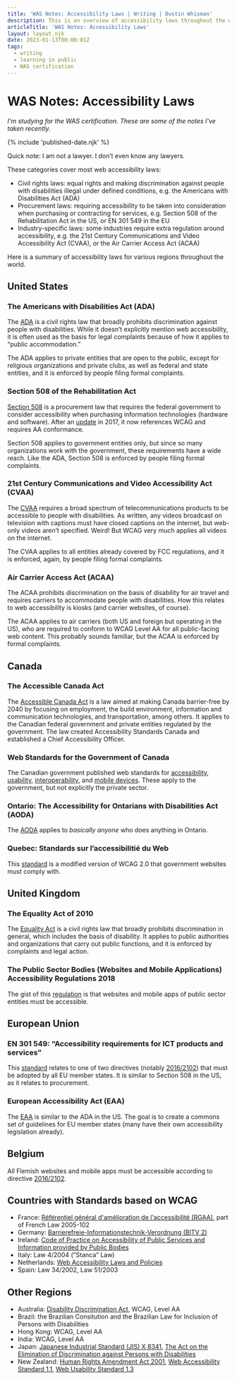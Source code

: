 ```yaml
---
title: 'WAS Notes: Accessibility Laws | Writing | Dustin Whisman'
description: This is an overview of accessibility laws throughout the world and how they apply to digital accessibility.
articleTitle: 'WAS Notes: Accessibility Laws'
layout: layout.njk
date: 2023-01-13T00:00:01Z
tags:
  - writing
  - learning in public
  - WAS certification
---
```


# WAS Notes: Accessibility Laws

_I'm studying for the WAS certification. These are some of the notes I've taken recently._

{% include 'published-date.njk' %}

Quick note: I am not a lawyer. I don’t even know any lawyers.

These categories cover most web accessibility laws:

- Civil rights laws: equal rights and making discrimination against people with disabilities illegal under defined conditions, e.g. the Americans with Disabilities Act (ADA)
- Procurement laws: requiring accessibility to be taken into consideration when purchasing or contracting for services, e.g. Section 508 of the Rehabilitation Act in the US, or EN 301 549 in the EU
- Industry-specific laws: some industries require extra regulation around accessibility, e.g. the 21st Century Communications and Video Accessibility Act (CVAA), or the Air Carrier Access Act (ACAA)

Here is a summary of accessibility laws for various regions throughout the world.

## United States

### The Americans with Disabilities Act (ADA)

The [ADA](https://www.ada.gov/) is a civil rights law that broadly prohibits discrimination against people with disabilities. While it doesn’t explicitly mention web accessibility, it is often used as the basis for legal complaints because of how it applies to “public accommodation.”

The ADA applies to private entities that are open to the public, except for religious organizations and private clubs, as well as federal and state entities, and it is enforced by people filing formal complaints.

### Section 508 of the Rehabilitation Act

[Section 508](https://www.section508.gov/) is a procurement law that requires the federal government to consider accessibility when purchasing information technologies (hardware and software). After an [update](https://www.section508.gov/blog/access-board-updates-ict-requirements/) in 2017, it now references WCAG and requires AA conformance.

Section 508 applies to government entities only, but since so many organizations work with the government, these requirements have a wide reach. Like the ADA, Section 508 is enforced by people filing formal complaints.

### 21st Century Communications and Video Accessibility Act (CVAA)

The [CVAA](https://www.fcc.gov/consumers/guides/21st-century-communications-and-video-accessibility-act-cvaa) requires a broad spectrum of telecommunications products to be accessible to people with disabilities. As written, any videos broadcast on television with captions must have closed captions on the internet, but web-only videos aren’t specified. Weird! But WCAG very much applies all videos on the internet.

The CVAA applies to all entities already covered by FCC regulations, and it is enforced, again, by people filing formal complaints.

### Air Carrier Access Act (ACAA)

The ACAA prohibits discrimination on the basis of disability for air travel and requires carriers to accommodate people with disabilities. How this relates to web accessibility is kiosks (and carrier websites, of course).

The ACAA applies to air carriers (both US and foreign but operating in the US), who are required to conform to WCAG Level AA for all public-facing web content. This probably sounds familiar, but the ACAA is enforced by formal complaints.

## Canada

### The Accessible Canada Act

The [Accessible Canada Act](https://www.canada.ca/en/employment-social-development/programs/accessible-people-disabilities/act-summary.html) is a law aimed at making Canada barrier-free by 2040 by focusing on employment, the build environment, information and communication technologies, and transportation, among others. It applies to the Canadian federal government and private entities regulated by the government. The law created Accessibility Standards Canada and established a Chief Accessibility Officer.

### Web Standards for the Government of Canada

The Canadian government published web standards for [accessibility](http://www.tbs-sct.gc.ca/pol/doc-eng.aspx?id=23601), [usability](http://www.tbs-sct.gc.ca/pol/doc-eng.aspx?id=24227), [interoperability](http://www.tbs-sct.gc.ca/pol/doc-eng.aspx?id=25875), and [mobile devices](http://www.tbs-sct.gc.ca/pol/doc-eng.aspx?id=27088). These apply to the government, but not explicitly the private sector.

### Ontario: The Accessibility for Ontarians with Disabilities Act (AODA)

The [AODA](http://www.e-laws.gov.on.ca/html/statutes/english/elaws_statutes_05a11_e.htm) applies to _basically anyone_ who does anything in Ontario.

### Quebec: Standards sur l’accessibilitié du Web

This [standard](http://www.tresor.gouv.qc.ca/ressources-informationnelles/standards-sur-laccessibilite-du-web/) is a modified version of WCAG 2.0 that government websites must comply with.

## United Kingdom

### The Equality Act of 2010

The [Equality Act](https://www.gov.uk/equality-act-2010-guidance) is a civil rights law that broadly prohibits discrimination in general, which includes the basis of disability. It applies to public authorities and organizations that carry out public functions, and it is enforced by complaints and legal action.

### The Public Sector Bodies (Websites and Mobile Applications) Accessibility Regulations 2018

The gist of this [regulation](https://www.legislation.gov.uk/uksi/2018/852/contents/made) is that websites and mobile apps of public sector entities must be accessible.

## European Union

### EN 301 549: “Accessibility requirements for ICT products and services”

This [standard](https://www.etsi.org/deliver/etsi_en/301500_301599/301549/03.02.01_60/en_301549v030201p.pdf) relates to one of two directives (notably [2016/2102](https://eur-lex.europa.eu/legal-content/EN/TXT/HTML/?uri=CELEX:32016L2102)) that must be adopted by all EU member states. It is similar to Section 508 in the US, as it relates to procurement.

### European Accessibility Act (EAA)

The [EAA](https://eur-lex.europa.eu/legal-content/EN/TXT/?uri=COM%3A2015%3A0615%3AFIN) is similar to the ADA in the US. The goal is to create a commons set of guidelines for EU member states (many have their own accessibility legislation already).

## Belgium

All Flemish websites and mobile apps must be accessible according to directive [2016/2102](https://eur-lex.europa.eu/legal-content/EN/TXT/HTML/?uri=CELEX:32016L2102).

## Countries with Standards based on WCAG

- France: [Référentiel général d'amélioration de l'accessibilité (RGAA)](https://www.numerique.gouv.fr/publications/rgaa-accessibilite/), part of French Law 2005-102
- Germany: [Barrierefreie-Informationstechnik-Verordnung (BITV 2)](http://www.gesetze-im-internet.de/bitv_2_0/index.html)
- Ireland: [Code of Practice on Accessibility of Public Services and Information provided by Public Bodies](https://nda.ie/publications/code-of-practice-on-accessibility-of-public-services-and-information-provided-by-public-bodies-nda-report)
- Italy: Law 4/2004 (”Stanca” Law)
- Netherlands: [Web Accessibility Laws and Policies](https://www.w3.org/WAI/Policy/policy/netherlands/)
- Spain: Law 34/2002, Law 51/2003

## Other Regions

- Australia: [Disability Discrimination Act](http://www.humanrights.gov.au/world-wide-web-access-disability-discrimination-act-advisory-notes-ver-40-2010), WCAG, Level AA
- Brazil: the Brazilian Consitution and the Brazilian Law for Inclusion of Persons with Disabilities
- Hong Kong: WCAG, Level AA
- India: WCAG, Level AA
- Japan: [Japanese Industrial Standard (JIS) X 8341](https://archive.org/stream/jis.x.8341.7.e.2011/jis.x.8341.7.e.2011_djvu.txt), [The Act on the Elimination of Discrimination against Persons with Disabilities](http://www.waseda.jp/hiken/en/jalaw_inf/topics2014/legislation/001asakura.html)
- New Zealand: [Human Rights Amendment Act 2001](http://www.legislation.govt.nz/act/public/2001/0096/latest/DLM121285.html), [Web Accessibility Standard 1.1](https://www.digital.govt.nz/standards-and-guidance/nz-government-web-standards/web-accessibility-standard-1-1/), [Web Usability Standard 1.3](https://www.digital.govt.nz/standards-and-guidance/nz-government-web-standards/web-usability-standard-1-3/)
